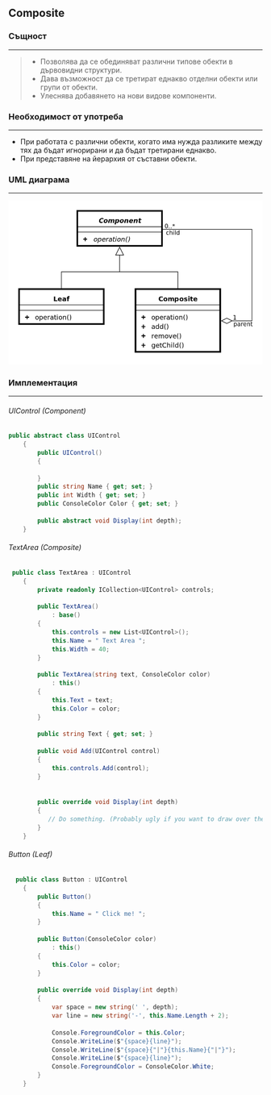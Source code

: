 ﻿## Composite

### Същност
___
>* Позволява да се обединяват различни типове обекти в дървовидни структури.
>* Дава възможност да се третират еднакво отделни обекти или групи от обекти.
>* Улеснява добавянето на нови видове компоненти.

### Необходимост от употреба
___
* При работата с различни обекти, когато има нужда разликите между тях да бъдат игнорирани и да бъдат третирани еднакво.
* При представяне на йерархия от съставни обекти.
 
### UML диаграма
___
![alt text](Diagrams/CompositeUML.png)

### Имплементация
___

###### UIControl (Component)

```c#
public abstract class UIControl
    {
        public UIControl()
        { 
            
        }
        public string Name { get; set; }
        public int Width { get; set; }
        public ConsoleColor Color { get; set; }

        public abstract void Display(int depth);
    }
```

###### TextArea (Composite)

```c#
 public class TextArea : UIControl
    {
        private readonly ICollection<UIControl> controls;

        public TextArea()
            : base()
        {
            this.controls = new List<UIControl>();
            this.Name = " Text Area ";
            this.Width = 40;
        }

        public TextArea(string text, ConsoleColor color)
            : this()
        {
            this.Text = text;
            this.Color = color;
        }

        public string Text { get; set; }

        public void Add(UIControl control)
        {
            this.controls.Add(control);
        }


        public override void Display(int depth)
        {
           // Do something. (Probably ugly if you want to draw over the console.. like in the demo provided)
        }
    }
```

###### Button (Leaf)

```c#
  public class Button : UIControl
    {
        public Button()
        {
            this.Name = " Click me! ";
        }

        public Button(ConsoleColor color)
            : this()
        {
            this.Color = color;
        }

        public override void Display(int depth)
        {
            var space = new string(' ', depth);
            var line = new string('-', this.Name.Length + 2);

            Console.ForegroundColor = this.Color;
            Console.WriteLine($"{space}{line}");
            Console.WriteLine($"{space}{"|"}{this.Name}{"|"}");
            Console.WriteLine($"{space}{line}");
            Console.ForegroundColor = ConsoleColor.White;
        }
    }
```
